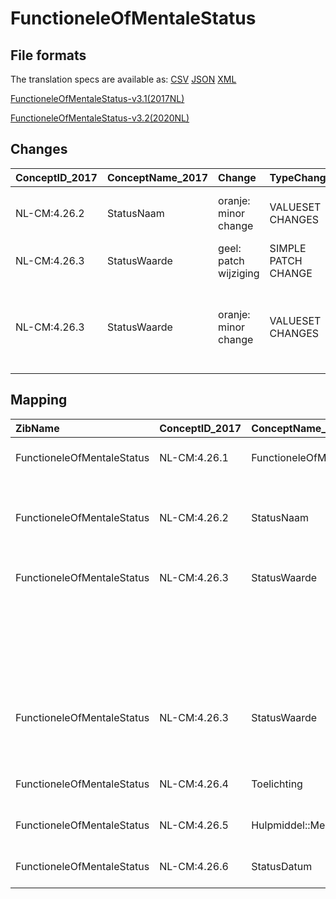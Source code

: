 # FunctioneleOfMentaleStatus
## File formats

The translation specs are available as: 
[CSV](../csv/FunctioneleOfMentaleStatus.csv) [JSON](../json/FunctioneleOfMentaleStatus.json) [XML](../xml/FunctioneleOfMentaleStatus.xml)



[FunctioneleOfMentaleStatus-v3.1(2017NL)](https://zibs.nl/wiki/FunctioneleOfMentaleStatus-v3.1(2017NL))

[FunctioneleOfMentaleStatus-v3.2(2020NL)](https://zibs.nl/wiki/FunctioneleOfMentaleStatus-v3.2(2020NL))









## Changes

| ConceptID_2017   | ConceptName_2017   | Change                | TypeChange          | Impact_heen   | TRANSLATIE_spec_heen                                        | Impact_terug   | TRANSLATIE_spec_terug                                       | Omschrijving                                                         |
|:-----------------|:-------------------|:----------------------|:--------------------|:--------------|:------------------------------------------------------------|:---------------|:------------------------------------------------------------|:---------------------------------------------------------------------|
| NL-CM:4.26.2     | StatusNaam         | oranje: minor change  | VALUESET CHANGES    | Low           | existing valueset [valuesetname] changed in [baseline 2020] | Medium         | existing valueset [valuesetname] changed in [baseline 2020] | NOC en OMAHA codelijsten deprecated                                  |
| NL-CM:4.26.3     | StatusWaarde       | geel: patch wijziging | SIMPLE PATCH CHANGE | Low           |                                                             | Low            |                                                             | Tekst bij StatusWaarde aangepast                                     |
| NL-CM:4.26.3     | StatusWaarde       | oranje: minor change  | VALUESET CHANGES    | Low           | existing valueset [valuesetname] changed in [baseline 2020] | Medium         | existing valueset [valuesetname] changed in [baseline 2020] | NOC en OMAHA codelijsten deprecated. Defintie van concept gewijzigd. |

## Mapping

| ZibName                    | ConceptID_2017   | ConceptName_2017              | Codelists_2017                                                                                                 | Change                  | ConceptID_2020   | ConceptName_2020              | Codelists_2020                                                                                                                           | Bits                | Omschrijving                                                         | TypeChange          | Impact_heen   | TRANSLATIE_spec_heen                                        | Impact_terug   | TRANSLATIE_spec_terug                                       |
|:---------------------------|:-----------------|:------------------------------|:---------------------------------------------------------------------------------------------------------------|:------------------------|:-----------------|:------------------------------|:-----------------------------------------------------------------------------------------------------------------------------------------|:--------------------|:---------------------------------------------------------------------|:--------------------|:--------------|:------------------------------------------------------------|:---------------|:------------------------------------------------------------|
| FunctioneleOfMentaleStatus | NL-CM:4.26.1     | FunctioneleOfMentaleStatus    |                                                                                                                | groen: geen wijzigingen | NL-CM:4.26.1     | FunctioneleOfMentaleStatus    |                                                                                                                                          |                     |                                                                      |                     |               |                                                             |                |                                                             |
| FunctioneleOfMentaleStatus | NL-CM:4.26.2     | StatusNaam                    | StatusNaamICFCodelijst ; StatusNaamNOCCodelijst ; StatusNaamOMAHACodelijst ; StatusNaamSnomedCodelijst         | oranje: minor change    | NL-CM:4.26.2     | StatusNaam                    | StatusNaamICFCodelijst ; StatusNaamNOCCodelijst [deprecated] ; StatusNaamOMAHACodelijst [deprecated] ; StatusNaamSnomedCodelijst         | ZIB-1110 ; ZIB-1156 | NOC en OMAHA codelijsten deprecated                                  | VALUESET CHANGES    | Low           | existing valueset [valuesetname] changed in [baseline 2020] | Medium         | existing valueset [valuesetname] changed in [baseline 2020] |
| FunctioneleOfMentaleStatus | NL-CM:4.26.3     | StatusWaarde                  | StatusWaardeICFCodelijst                                                                                       | geel: patch wijziging   | NL-CM:4.26.3     | StatusWaarde                  | StatusWaardeICFCodelijst                                                                                                                 | ZIB-681             | Tekst bij StatusWaarde aangepast                                     | SIMPLE PATCH CHANGE | Low           |                                                             | Low            |                                                             |
|                            |                  |                               | StatusWaardeNOCCodelijst                                                                                       |                         |                  |                               | StatusWaardeNOCCodelijst [deprecated]                                                                                                    |                     |                                                                      |                     |               |                                                             |                |                                                             |
|                            |                  |                               | StatusWaardeOMAHACodelijst                                                                                     |                         |                  |                               | StatusWaardeOMAHACodelijst [deprecated]                                                                                                  |                     |                                                                      |                     |               |                                                             |                |                                                             |
|                            |                  |                               | StatusWaardeSnomedCodelijst                                                                                    |                         |                  |                               | StatusWaardeSnomedCodelijst                                                                                                              |                     |                                                                      |                     |               |                                                             |                |                                                             |
| FunctioneleOfMentaleStatus | NL-CM:4.26.3     | StatusWaarde                  | StatusWaardeICFCodelijst ; StatusWaardeNOCCodelijst ; StatusWaardeOMAHACodelijst ; StatusWaardeSnomedCodelijst | oranje: minor change    | NL-CM:4.26.3     | StatusWaarde                  | StatusWaardeICFCodelijst ; StatusWaardeNOCCodelijst [deprecated] ; StatusWaardeOMAHACodelijst [deprecated] ; StatusWaardeSnomedCodelijst | ZIB-1110 ; ZIB-1156 | NOC en OMAHA codelijsten deprecated. Defintie van concept gewijzigd. | VALUESET CHANGES    | Low           | existing valueset [valuesetname] changed in [baseline 2020] | Medium         | existing valueset [valuesetname] changed in [baseline 2020] |
| FunctioneleOfMentaleStatus | NL-CM:4.26.4     | Toelichting                   |                                                                                                                | groen: geen wijzigingen | NL-CM:4.26.4     | Toelichting                   |                                                                                                                                          |                     |                                                                      |                     |               |                                                             |                |                                                             |
| FunctioneleOfMentaleStatus | NL-CM:4.26.5     | Hulpmiddel::MedischHulpmiddel |                                                                                                                | groen: geen wijzigingen | NL-CM:4.26.5     | Hulpmiddel::MedischHulpmiddel |                                                                                                                                          |                     |                                                                      |                     |               |                                                             |                |                                                             |
| FunctioneleOfMentaleStatus | NL-CM:4.26.6     | StatusDatum                   |                                                                                                                | groen: geen wijzigingen | NL-CM:4.26.6     | StatusDatum                   |                                                                                                                                          |                     |                                                                      |                     |               |                                                             |                |                                                             |

